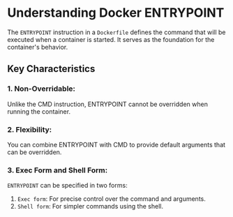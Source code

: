 # Understanding Docker ENTRYPOINT

The `ENTRYPOINT` instruction in a `Dockerfile` defines the command that will be executed when a container is started. It serves as the foundation for the container's behavior.

## Key Characteristics

### 1. Non-Overridable:

Unlike the CMD instruction, ENTRYPOINT cannot be overridden when running the container.

### 2. Flexibility:

You can combine ENTRYPOINT with CMD to provide default arguments that can be overridden.

### 3. Exec Form and Shell Form:

`ENTRYPOINT` can be specified in two forms:

1. `Exec form`: For precise control over the command and arguments.
2. `Shell form`: For simpler commands using the shell.
